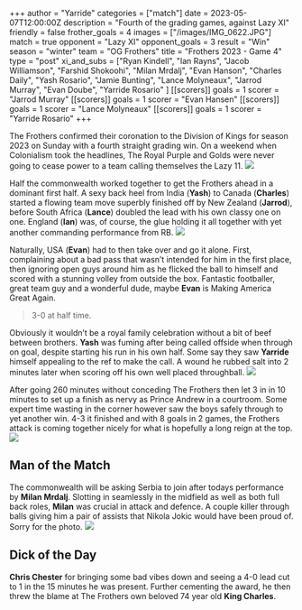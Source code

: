 +++
author = "Yarride"
categories = ["match"]
date = 2023-05-07T12:00:00Z
description = "Fourth of the grading games, against Lazy XI"
friendly = false
frother_goals = 4
images  = ["/images/IMG_0622.JPG"]
match = true
opponent = "Lazy XI"
opponent_goals = 3
result = "Win"
season = "winter"
team = "OG Frothers"
title = "Frothers 2023 - Game 4"
type = "post"
xi_and_subs = ["Ryan Kindell", "Ian Rayns", "Jacob Williamson", "Farshid Shokoohi", "Milan Mrdalj", "Evan Hanson", "Charles Daily", "Yash Rosario", "Jamie Bunting", "Lance Molyneaux", "Jarrod Murray", "Evan Doube", "Yarride Rosario" ]
[[scorers]]
goals = 1
scorer = "Jarrod Murray"
[[scorers]]
goals = 1
scorer = "Evan Hansen"
[[scorers]]
goals = 1
scorer = "Lance Molyneaux"
[[scorers]]
goals = 1
scorer = "Yarride Rosario"
+++

The Frothers confirmed their coronation to the Division of Kings for season 2023 on Sunday with a fourth straight grading win. On a weekend when Colonialism took the headlines, The Royal Purple and Golds were never going to cease power to a team calling themselves the Lazy 11.
![](/images/IMG_0617.JPG)

Half the commonwealth worked together to get the Frothers ahead in a dominant first half. A sexy back heel from India (**Yash**) to Canada (**Charles**) started a flowing team move superbly finished off by New Zealand (**Jarrod**), before South Africa (**Lance**) doubled the lead with his own classy one on one. England (**Ian**) was, of course, the glue holding it all together with yet another commanding performance from RB.
![](/images/IMG_0622.JPG)

Naturally, USA (**Evan**) had to then take over and go it alone. First, complaining about a bad pass that wasn’t intended for him in the first place, then ignoring open guys around him as he flicked the ball to himself and scored with a stunning volley from outside the box. Fantastic footballer, great team guy and a wonderful dude, maybe **Evan** is Making America Great Again.
> 3-0 at half time.

Obviously it wouldn’t be a royal family celebration without a bit of beef between brothers. **Yash** was fuming after being called offside when through on goal, despite starting his run in his own half. Some say they saw **Yarride** himself appealing to the ref to make the call. A wound he rubbed salt into 2 minutes later when scoring off his own well placed throughball.
![](/images/IMG_0611.JPG)

After going 260 minutes without conceding The Frothers then let 3 in in 10 minutes to set up a finish as nervy as Prince Andrew in a courtroom. Some expert time wasting in the corner however saw the boys safely through to yet another win. 4-3 it finished and with 8 goals in 2 games, the Frothers attack is coming together nicely for what is hopefully a long reign at the top.
![](/images/IMG_0608.JPG)

## Man of the Match
The commonwealth will be asking Serbia to join after todays performance by **Milan Mrdalj**. Slotting in seamlessly in the midfield as well as both full back roles, **Milan** was crucial in attack and defence. A couple killer through balls giving him a pair of assists that Nikola Jokic would have been proud of. Sorry for the photo.
![](/images/345269035_623676713111736_2409131355427410467_n.jpg)

## Dick of the Day
**Chris Chester** for bringing some bad vibes down and seeing a 4-0 lead cut to 1 in the 15 minutes he was present. Further cementing the award, he then threw the blame at The Frothers own beloved 74 year old **King Charles**.
